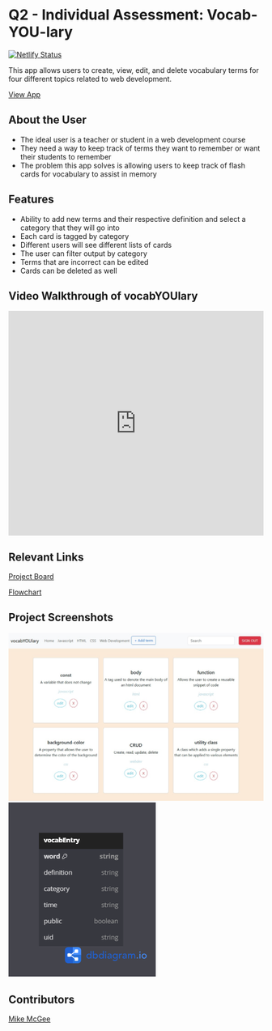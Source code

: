 # Q2 - Individual Assessment: Vocab-YOU-lary 
[![Netlify Status](https://api.netlify.com/api/v1/badges/f8ccba03-7a62-4efe-97b2-2fe224f37633/deploy-status)](https://app.netlify.com/sites/vocabyoulary-terms/deploys)

This app allows users to create, view, edit, and delete vocabulary terms for four different topics related to web development.

[View App](https://vocabyoulary-terms.netlify.app/)

## About the User

- The ideal user is a teacher or student in a web development course
- They need a way to keep track of terms they want to remember or want their students to remember
- The problem this app solves is allowing users to keep track of flash cards for vocabulary to assist in memory

## Features

- Ability to add new terms and their respective definition and select a category that they will go into
- Each card is tagged by category
- Different users will see different lists of cards
- The user can filter output by category
- Terms that are incorrect can be edited
- Cards can be deleted as well

## Video Walkthrough of vocabYOUlary

<div style="position: relative; padding-bottom: 88.07829181494662%; height: 0;">
  <iframe src="https://www.loom.com/embed/7b4978ec53444b8ea76cffffc25a4cbb?sid=5b315188-48fa-42fa-bfdd-d0933e9db4ef" frameborder="0" webkitallowfullscreen mozallowfullscreen allowfullscreen style="position: absolute; top: 0; left: 0; width: 100%; height: 100%;"></iframe>
</div>

## Relevant Links

[Project Board](https://github.com/users/mikemcgee92/projects/2/views/1)

[Flowchart](https://www.figma.com/board/B5l28AjUychoQHpw269zUR/vocabYOUlary-flowchart?node-id=0-1&t=WDWENPmDK53w17GM-1)

## Project Screenshots

<img src ="components/example_screenshot.jpg"/>

<img src="/components/erd.png"/>

## Contributors

[Mike McGee](https://github.com/mikemcgee92)
